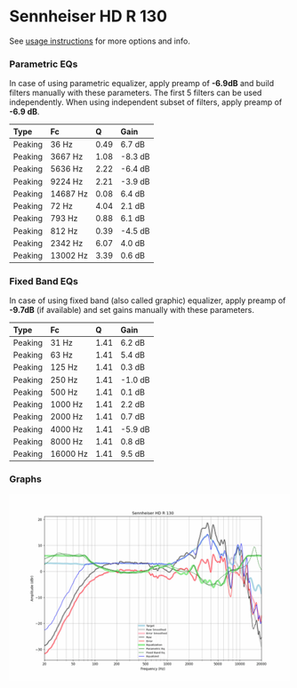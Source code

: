 # Sennheiser HD R 130
See [usage instructions](https://github.com/jaakkopasanen/AutoEq#usage) for more options and info.

### Parametric EQs
In case of using parametric equalizer, apply preamp of **-6.9dB** and build filters manually
with these parameters. The first 5 filters can be used independently.
When using independent subset of filters, apply preamp of **-6.9 dB**.

| Type    | Fc       |    Q | Gain    |
|:--------|:---------|:-----|:--------|
| Peaking | 36 Hz    | 0.49 | 6.7 dB  |
| Peaking | 3667 Hz  | 1.08 | -8.3 dB |
| Peaking | 5636 Hz  | 2.22 | -6.4 dB |
| Peaking | 9224 Hz  | 2.21 | -3.9 dB |
| Peaking | 14687 Hz | 0.08 | 6.4 dB  |
| Peaking | 72 Hz    | 4.04 | 2.1 dB  |
| Peaking | 793 Hz   | 0.88 | 6.1 dB  |
| Peaking | 812 Hz   | 0.39 | -4.5 dB |
| Peaking | 2342 Hz  | 6.07 | 4.0 dB  |
| Peaking | 13002 Hz | 3.39 | 0.6 dB  |

### Fixed Band EQs
In case of using fixed band (also called graphic) equalizer, apply preamp of **-9.7dB**
(if available) and set gains manually with these parameters.

| Type    | Fc       |    Q | Gain    |
|:--------|:---------|:-----|:--------|
| Peaking | 31 Hz    | 1.41 | 6.2 dB  |
| Peaking | 63 Hz    | 1.41 | 5.4 dB  |
| Peaking | 125 Hz   | 1.41 | 0.3 dB  |
| Peaking | 250 Hz   | 1.41 | -1.0 dB |
| Peaking | 500 Hz   | 1.41 | 0.1 dB  |
| Peaking | 1000 Hz  | 1.41 | 2.2 dB  |
| Peaking | 2000 Hz  | 1.41 | 0.7 dB  |
| Peaking | 4000 Hz  | 1.41 | -5.9 dB |
| Peaking | 8000 Hz  | 1.41 | 0.8 dB  |
| Peaking | 16000 Hz | 1.41 | 9.5 dB  |

### Graphs
![](./Sennheiser%20HD%20R%20130.png)